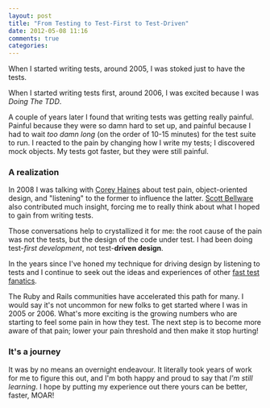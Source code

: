 ```yaml
---
layout: post
title: "From Testing to Test-First to Test-Driven"
date: 2012-05-08 11:16
comments: true
categories:
---
```


When I started writing tests, around 2005, I was stoked just to have the tests.

When I started writing tests first, around 2006, I was excited because I was
_Doing The TDD_.

A couple of years later I found that writing tests was getting really painful.
Painful because they were so damn hard to set up, and painful because I had to
wait _too damn long_ (on the order of 10-15 minutes) for the test suite to
run. I reacted to the pain by changing how I write my tests; I discovered mock
objects. My tests got faster, but they were still painful.

### A realization

In 2008 I was talking with [Corey Haines][corey] about test pain,
object-oriented design, and "listening" to the former to influence the latter.
[Scott Bellware][bellware] also contributed much insight, forcing me to really
think about what I hoped to gain from writing tests.

Those conversations help to crystallized it for me: the root cause of the pain
was not the tests, but the design of the code under test. I had been doing
test-_first development_, not test-**driven design**.

In the years since I've honed my technique for driving design by listening to
tests and I continue to seek out the ideas and experiences of other
[fast test fanatics][das].

The Ruby and Rails communities have accelerated this path for many. I would
say it's not uncommon for new folks to get started where I was in 2005 or
2006. What's more exciting is the growing numbers who are starting to feel
some pain in how they test. The next step is to become more aware of that
pain; lower your pain threshold and then make it stop hurting!

### It's a journey

It was by no means an overnight endeavour. It literally took years of work for
me to figure this out, and I'm both happy and proud to say that _I'm still
learning_.  I hope by putting my experience out there yours can be better,
faster, MOAR!

[corey]: http://coreyhaines.com/ "The Software Journeyman"
[bellware]: http://scottbellware.com
[das]: https://www.destroyallsoftware.com/screencasts "Screencasts for Serious Developers"
